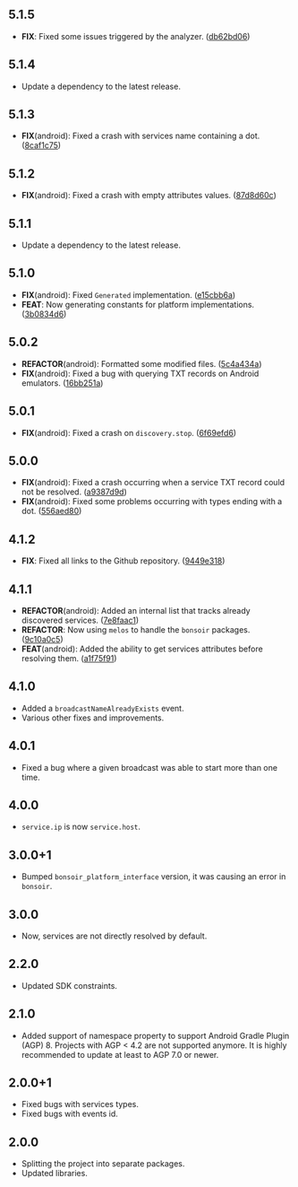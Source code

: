 ## 5.1.5

 - **FIX**: Fixed some issues triggered by the analyzer. ([db62bd06](https://github.com/Skyost/Bonsoir/commit/db62bd06b6bc4b1714d623a23b836fbac0f188b5))

## 5.1.4

 - Update a dependency to the latest release.

## 5.1.3

 - **FIX**(android): Fixed a crash with services name containing a dot. ([8caf1c75](https://github.com/Skyost/Bonsoir/commit/8caf1c752bf4da6df7946ac0820acde169b50583))

## 5.1.2

 - **FIX**(android): Fixed a crash with empty attributes values. ([87d8d60c](https://github.com/Skyost/Bonsoir/commit/87d8d60ced5e97284a91103c07594dd3fc979789))

## 5.1.1

 - Update a dependency to the latest release.

## 5.1.0

 - **FIX**(android): Fixed `Generated` implementation. ([e15cbb6a](https://github.com/Skyost/Bonsoir/commit/e15cbb6ade2d0a8f2fb8698eb016ec8105e2d89c))
 - **FEAT**: Now generating constants for platform implementations. ([3b0834d6](https://github.com/Skyost/Bonsoir/commit/3b0834d61c4b4b1a420a1b728808450fc410393d))

## 5.0.2

 - **REFACTOR**(android): Formatted some modified files. ([5c4a434a](https://github.com/Skyost/Bonsoir/commit/5c4a434a6f4636515c7c6febe713749170528b36))
 - **FIX**(android): Fixed a bug with querying TXT records on Android emulators. ([16bb251a](https://github.com/Skyost/Bonsoir/commit/16bb251a3f5fdf6dec321e3847d4d8a6d0d63a63))

## 5.0.1

 - **FIX**(android): Fixed a crash on `discovery.stop`. ([6f69efd6](https://github.com/Skyost/Bonsoir/commit/6f69efd670b87bff4f7148ef781a350203a02a97))

## 5.0.0

 - **FIX**(android): Fixed a crash occurring when a service TXT record could not be resolved. ([a9387d9d](https://github.com/Skyost/Bonsoir/commit/a9387d9d9514d2e8936ff7afd7c848615cbb8233))
 - **FIX**(android): Fixed some problems occurring with types ending with a dot. ([556aed80](https://github.com/Skyost/Bonsoir/commit/556aed80ca1e9899c49ea2c91c9fb91f1ec6aba1))

## 4.1.2

 - **FIX**: Fixed all links to the Github repository. ([9449e318](https://github.com/Skyost/Bonsoir/commit/9449e3185016d9531c4dfd8e46cc7bdbdbe563d0))

## 4.1.1

 - **REFACTOR**(android): Added an internal list that tracks already discovered services. ([7e8faac1](https://github.com/Skyost/Bonsoir/commit/7e8faac155540aa29020ebcefc3905009ce5477e))
 - **REFACTOR**: Now using `melos` to handle the `bonsoir` packages. ([9c10a0c5](https://github.com/Skyost/Bonsoir/commit/9c10a0c588e407d80f7551ebb992e9b70b05da92))
 - **FEAT**(android): Added the ability to get services attributes before resolving them. ([a1f75f91](https://github.com/Skyost/Bonsoir/commit/a1f75f91865bc374e41f50f4eebf7ce8af38dbdb))

## 4.1.0

* Added a `broadcastNameAlreadyExists` event.
* Various other fixes and improvements.

## 4.0.1

* Fixed a bug where a given broadcast was able to start more than one time.

## 4.0.0

* `service.ip` is now `service.host`.

## 3.0.0+1

* Bumped `bonsoir_platform_interface` version, it was causing an error in `bonsoir`.

## 3.0.0

* Now, services are not directly resolved by default.

## 2.2.0

* Updated SDK constraints.

## 2.1.0

* Added support of namespace property to support Android Gradle Plugin (AGP) 8. Projects with AGP < 4.2 are not supported anymore. It is highly recommended to update at least to AGP 7.0 or newer.

## 2.0.0+1

* Fixed bugs with services types.
* Fixed bugs with events id.

## 2.0.0

* Splitting the project into separate packages.
* Updated libraries.